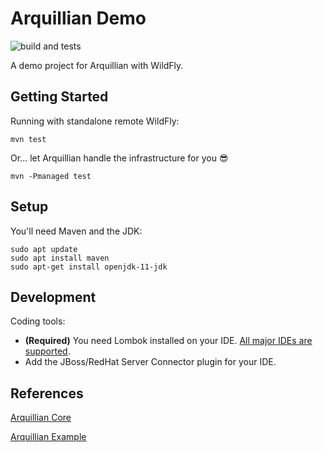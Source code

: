 # Arquillian Demo

![build and tests](https://github.com/epomatti/arquillian-demo/workflows/maven/badge.svg)

A demo project for Arquillian with WildFly.

## Getting Started

Running with standalone remote WildFly:

```
mvn test
```

Or... let Arquillian handle the infrastructure for you 😎

```
mvn -Pmanaged test
```


## Setup

You'll need Maven and the JDK:

```
sudo apt update
sudo apt install maven
sudo apt-get install openjdk-11-jdk
```

## Development

Coding tools:

- **(Required)** You need Lombok installed on your IDE. [All major IDEs are supported](https://projectlombok.org/setup/overview).
- Add the JBoss/RedHat Server Connector plugin for your IDE.


## References

[Arquillian Core](http://arquillian.org/arquillian-core/)

[Arquillian Example](https://github.com/tolis-e/arquillian-wildfly-example)
